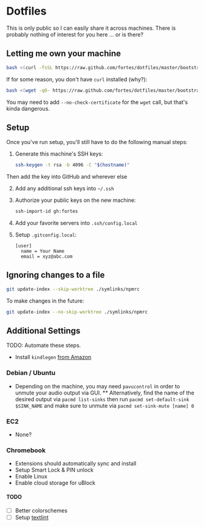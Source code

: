 # Dotfiles

This is only public so I can easily share it across machines. There is probably nothing of interest for you here ... or is there?

## Letting me own your machine

```sh
bash <(curl -fsSL https://raw.github.com/fortes/dotfiles/master/bootstrap.sh)
```

If for some reason, you don't have `curl` installed (why?):

```sh
bash <(wget -qO- https://raw.github.com/fortes/dotfiles/master/bootstrap.sh)
```

You may need to add `--no-check-certificate` for the `wget` call, but that's kinda dangerous.

## Setup

Once you've run setup, you'll still have to do the following manual steps:

1. Generate this machine's SSH keys:

   ```sh
   ssh-keygen -t rsa -b 4096 -C "$(hostname)"
   ```

Then add the key into GitHub and wherever else

2. Add any additional ssh keys into `~/.ssh`

3. Authorize your public keys on the new machine:

   ```sh
   ssh-import-id gh:fortes
   ```

4. Add your favorite servers into `.ssh/config.local`

5. Setup `.gitconfig.local`:

   ```
   [user]
     name = Your Name
     email = xyz@abc.com
   ```

## Ignoring changes to a file

```sh
git update-index --skip-worktree ./symlinks/npmrc
```

To make changes in the future:

```sh
git update-index --no-skip-worktree ./symlinks/npmrc
```

## Additional Settings

TODO: Automate these steps.

- Install `kindlegen` [from Amazon](https://www.amazon.com/gp/feature.html?ie=UTF8&docId=1000765211)

### Debian / Ubuntu

- Depending on the machine, you may need `pavucontrol` in order to unmute your audio output via GUI.
  \*\* Alternatively, find the name of the desired output via `pacmd list-sinks` then run `pacmd set-default-sink $SINK_NAME` and make sure to unmute via `pacmd set-sink-mute [name] 0`

### EC2

- None?

### Chromebook

- Extensions should automatically sync and install
- Setup Smart Lock & PIN unlock
- Enable Linux
- Enable cloud storage for uBlock

#### TODO

- [ ] Better colorschemes
- [ ] Setup [textlint](https://github.com/textlint/textlint)
